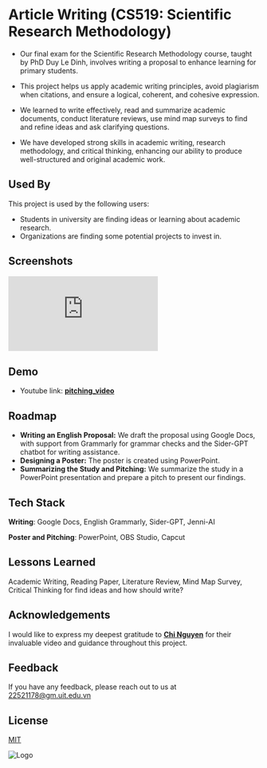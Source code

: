 # **Article Writing (CS519: Scientific Research Methodology)**

- Our final exam for the Scientific Research Methodology course, taught by PhD Duy Le Dinh, involves writing a proposal to enhance learning for primary students.

- This project helps us apply academic writing principles, avoid plagiarism when citations, and ensure a logical, coherent, and cohesive expression.

- We learned to write effectively, read and summarize academic documents, conduct literature reviews, use mind map surveys to find and refine ideas and ask clarifying questions.

- We have developed strong skills in academic writing, research methodology, and critical thinking, enhancing our ability to produce well-structured and original academic work.
## Used By

This project is used by the following users: 
- Students in university are finding ideas or learning about academic research. 
- Organizations are finding some potential projects to invest in.


## Screenshots

![Poster](https://github.com/QuanHoangNgoc/CS519.O21.KHTN/blob/main/Poster.pdf)


## Demo
- Youtube link: **[pitching_video](https://youtu.be/wCOo6yuM6F8?si=ygleoJFrZY7qekCK)**
## Roadmap

- **Writing an English Proposal:** We draft the proposal using Google Docs, with support from Grammarly for grammar checks and the Sider-GPT chatbot for writing assistance.
- **Designing a Poster:** The poster is created using PowerPoint.
- **Summarizing the Study and Pitching:** We summarize the study in a PowerPoint presentation and prepare a pitch to present our findings.
## Tech Stack

**Writing**: Google Docs, English Grammarly, Sider-GPT, Jenni-AI 

**Poster and Pitching**: PowerPoint, OBS Studio, Capcut 



## Lessons Learned

Academic Writing, Reading Paper, Literature Review, Mind Map Survey, Critical Thinking for find ideas and how should write?


## Acknowledgements

I would like to express my deepest gratitude to **[Chi Nguyen](https://youtu.be/McsdCuaP7L0?si=pV67Q9oT2xmwYndA)**
 for their invaluable video and guidance throughout this project.


## Feedback

If you have any feedback, please reach out to us at 22521178@gm.uit.edu.vn


## License

[MIT](https://choosealicense.com/licenses/mit/)


![Logo](https://scontent.fdad2-1.fna.fbcdn.net/v/t39.30808-6/413843529_1740701689783624_8092325184717617985_n.jpg?_nc_cat=108&ccb=1-7&_nc_sid=6ee11a&_nc_ohc=xbc3nv6ryCEQ7kNvgFXOqM-&_nc_ht=scontent.fdad2-1.fna&oh=00_AYBUpntyFu6CtHY3dNMS4jjOeKQHJVBIANxwTvDcsOyC6w&oe=66C9D8C9)


